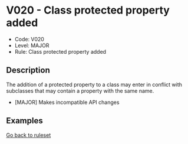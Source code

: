 # V020 - Class protected property added

* Code: V020
* Level: MAJOR
* Rule: Class protected property added

## Description

The addition of a protected property to a class may enter in conflict with subclasses that may contain a property with the same name.

* [MAJOR] Makes incompatible API changes

## Examples

[Go back to ruleset](../README.md)
